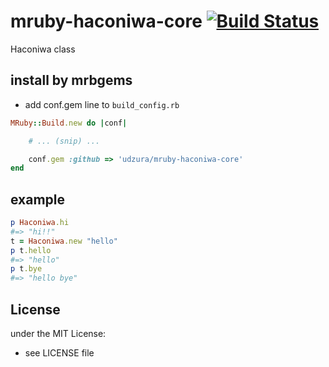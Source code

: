 # mruby-haconiwa-core   [![Build Status](https://travis-ci.org/udzura/mruby-haconiwa-core.svg?branch=master)](https://travis-ci.org/udzura/mruby-haconiwa-core)
Haconiwa class
## install by mrbgems
- add conf.gem line to `build_config.rb`

```ruby
MRuby::Build.new do |conf|

    # ... (snip) ...

    conf.gem :github => 'udzura/mruby-haconiwa-core'
end
```
## example
```ruby
p Haconiwa.hi
#=> "hi!!"
t = Haconiwa.new "hello"
p t.hello
#=> "hello"
p t.bye
#=> "hello bye"
```

## License
under the MIT License:
- see LICENSE file
